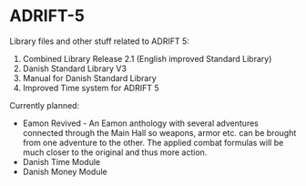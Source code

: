 # ADRIFT-5
Library files and other stuff related to ADRIFT 5:
1. Combined Library Release 2.1 (English improved Standard Library)
2. Danish Standard Library V3
3. Manual for Danish Standard Library
4. Improved Time system for ADRIFT 5

Currently planned:
* Eamon Revived - An Eamon anthology with several adventures connected through the Main Hall so weapons, armor etc. can be brought from one adventure to the other. The applied combat formulas will be much closer to the original and thus more action.
* Danish Time Module
* Danish Money Module
